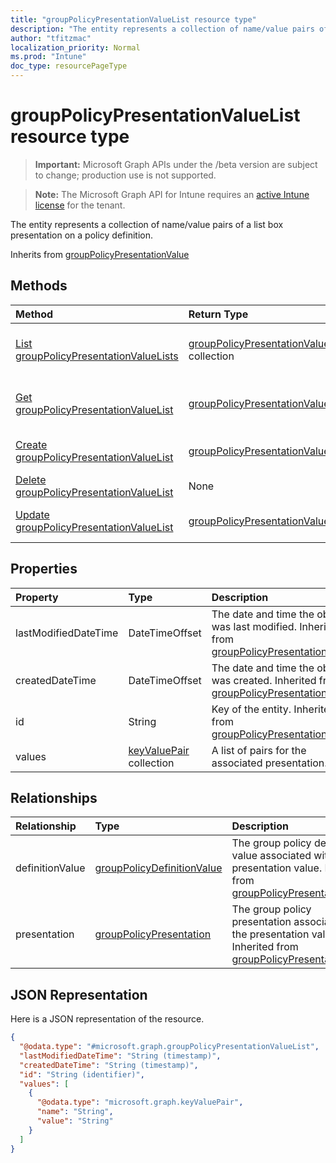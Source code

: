 ```yaml
---
title: "groupPolicyPresentationValueList resource type"
description: "The entity represents a collection of name/value pairs of a list box presentation on a policy definition."
author: "tfitzmac"
localization_priority: Normal
ms.prod: "Intune"
doc_type: resourcePageType
---
```


# groupPolicyPresentationValueList resource type

> **Important:** Microsoft Graph APIs under the /beta version are subject to change; production use is not supported.

> **Note:** The Microsoft Graph API for Intune requires an [active Intune license](https://go.microsoft.com/fwlink/?linkid=839381) for the tenant.

The entity represents a collection of name/value pairs of a list box presentation on a policy definition.


Inherits from [groupPolicyPresentationValue](../resources/intune-grouppolicy-grouppolicypresentationvalue.md)

## Methods
|Method|Return Type|Description|
|:---|:---|:---|
|[List groupPolicyPresentationValueLists](../api/intune-grouppolicy-grouppolicypresentationvaluelist-list.md)|[groupPolicyPresentationValueList](../resources/intune-grouppolicy-grouppolicypresentationvaluelist.md) collection|List properties and relationships of the [groupPolicyPresentationValueList](../resources/intune-grouppolicy-grouppolicypresentationvaluelist.md) objects.|
|[Get groupPolicyPresentationValueList](../api/intune-grouppolicy-grouppolicypresentationvaluelist-get.md)|[groupPolicyPresentationValueList](../resources/intune-grouppolicy-grouppolicypresentationvaluelist.md)|Read properties and relationships of the [groupPolicyPresentationValueList](../resources/intune-grouppolicy-grouppolicypresentationvaluelist.md) object.|
|[Create groupPolicyPresentationValueList](../api/intune-grouppolicy-grouppolicypresentationvaluelist-create.md)|[groupPolicyPresentationValueList](../resources/intune-grouppolicy-grouppolicypresentationvaluelist.md)|Create a new [groupPolicyPresentationValueList](../resources/intune-grouppolicy-grouppolicypresentationvaluelist.md) object.|
|[Delete groupPolicyPresentationValueList](../api/intune-grouppolicy-grouppolicypresentationvaluelist-delete.md)|None|Deletes a [groupPolicyPresentationValueList](../resources/intune-grouppolicy-grouppolicypresentationvaluelist.md).|
|[Update groupPolicyPresentationValueList](../api/intune-grouppolicy-grouppolicypresentationvaluelist-update.md)|[groupPolicyPresentationValueList](../resources/intune-grouppolicy-grouppolicypresentationvaluelist.md)|Update the properties of a [groupPolicyPresentationValueList](../resources/intune-grouppolicy-grouppolicypresentationvaluelist.md) object.|

## Properties
|Property|Type|Description|
|:---|:---|:---|
|lastModifiedDateTime|DateTimeOffset|The date and time the object was last modified. Inherited from [groupPolicyPresentationValue](../resources/intune-grouppolicy-grouppolicypresentationvalue.md)|
|createdDateTime|DateTimeOffset|The date and time the object was created. Inherited from [groupPolicyPresentationValue](../resources/intune-grouppolicy-grouppolicypresentationvalue.md)|
|id|String|Key of the entity. Inherited from [groupPolicyPresentationValue](../resources/intune-grouppolicy-grouppolicypresentationvalue.md)|
|values|[keyValuePair](../resources/intune-shared-keyvaluepair.md) collection|A list of pairs for the associated presentation.|

## Relationships
|Relationship|Type|Description|
|:---|:---|:---|
|definitionValue|[groupPolicyDefinitionValue](../resources/intune-grouppolicy-grouppolicydefinitionvalue.md)|The group policy definition value associated with the presentation value. Inherited from [groupPolicyPresentationValue](../resources/intune-grouppolicy-grouppolicypresentationvalue.md)|
|presentation|[groupPolicyPresentation](../resources/intune-grouppolicy-grouppolicypresentation.md)|The group policy presentation associated with the presentation value. Inherited from [groupPolicyPresentationValue](../resources/intune-grouppolicy-grouppolicypresentationvalue.md)|

## JSON Representation
Here is a JSON representation of the resource.
<!-- {
  "blockType": "resource",
  "keyProperty": "id",
  "@odata.type": "microsoft.graph.groupPolicyPresentationValueList"
}
-->
``` json
{
  "@odata.type": "#microsoft.graph.groupPolicyPresentationValueList",
  "lastModifiedDateTime": "String (timestamp)",
  "createdDateTime": "String (timestamp)",
  "id": "String (identifier)",
  "values": [
    {
      "@odata.type": "microsoft.graph.keyValuePair",
      "name": "String",
      "value": "String"
    }
  ]
}
```




